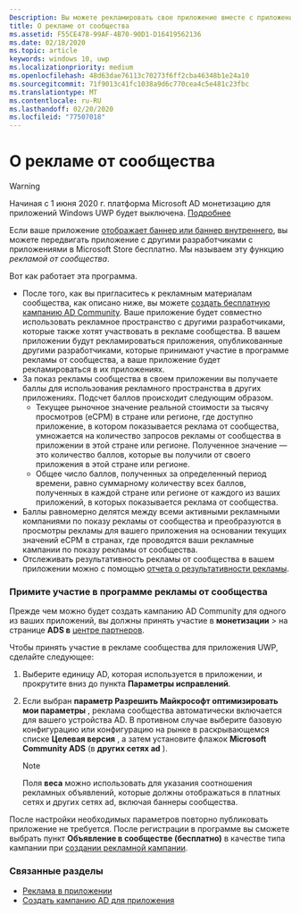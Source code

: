 ```yaml
---
Description: Вы можете рекламировать свое приложение вместе с приложениями, опубликованными другими разработчиками. Мы называем эту функцию рекламой от сообщества.
title: О рекламе от сообщества
ms.assetid: F55CE478-99AF-4B70-90D1-D16419562136
ms.date: 02/18/2020
ms.topic: article
keywords: windows 10, uwp
ms.localizationpriority: medium
ms.openlocfilehash: 48d63dae76113c70273f6ff2cba46348b1e24a10
ms.sourcegitcommit: 71f9013c41fc1038a9d6c770cea4c5e481c23fbc
ms.translationtype: MT
ms.contentlocale: ru-RU
ms.lasthandoff: 02/20/2020
ms.locfileid: "77507018"
---
```

# <a name="about-community-ads"></a>О рекламе от сообщества

>[!WARNING]
> Начиная с 1 июня 2020 г. платформа Microsoft AD монетизацию для приложений Windows UWP будет выключена. [Подробнее](https://social.msdn.microsoft.com/Forums/windowsapps/en-US/db8d44cb-1381-47f7-94d3-c6ded3fea36f/microsoft-ad-monetization-platform-shutting-down-june-1st?forum=aiamgr)

Если ваше приложение [отображает баннер или баннер внутреннего](../monetize/display-ads-in-your-app.md), вы можете передвигать приложение с другими разработчиками с приложениями в Microsoft Store бесплатно. Мы называем эту функцию *рекламой от сообщества*.  

Вот как работает эта программа.

* После того, как вы пригласитесь к рекламным материалам сообщества, как описано ниже, вы можете [создать бесплатную кампанию AD Community](create-an-ad-campaign-for-your-app.md). Ваше приложение будет совместно использовать рекламное пространство с другими разработчиками, которые также хотят участвовать в рекламе сообщества. В вашем приложении будут рекламироваться приложения, опубликованные другими разработчиками, которые принимают участие в программе рекламы от сообщества, а ваше приложение будет рекламироваться в их приложениях.
* За показ рекламы сообщества в своем приложении вы получаете баллы для использования рекламного пространства в других приложениях. Подсчет баллов происходит следующим образом.
  * Текущее рыночное значение реальной стоимости за тысячу просмотров (eCPM) в стране или регионе, где доступно приложение, в котором показывается реклама от сообщества, умножается на количество запросов рекламы от сообщества в приложении в этой стране или регионе. Полученное значение — это количество баллов, которые вы получили от своего приложения в этой стране или регионе.
  * Общее число баллов, полученных за определенный период времени, равно суммарному количеству всех баллов, полученных в каждой стране или регионе от каждого из ваших приложений, в которых показывается реклама от сообщества.
* Баллы равномерно делятся между всеми активными рекламными компаниями по показу рекламы от сообщества и преобразуются в просмотры рекламы для вашего приложения на основании текущих значений eCPM в странах, где проводятся ваши рекламные кампании по показу рекламы от сообщества.
* Отслеживать результативность рекламы от сообщества в вашем приложении можно с помощью [отчета о результативности рекламы](advertising-performance-report.md).

### <a name="opt-in-to-community-ads"></a>Примите участие в программе рекламы от сообщества

Прежде чем можно будет создать кампанию AD Community для одного из ваших приложений, вы должны принять участие в **монетизации** &gt; на странице **ADS в** [центре партнеров](https://partner.microsoft.com/dashboard).

Чтобы принять участие в рекламе сообщества для приложения UWP, сделайте следующее:

1. Выберите единицу AD, которая используется в приложении, и прокрутите вниз до пункта **Параметры исправлений**.
2. Если выбран **параметр Разрешить Майкрософт оптимизировать мои параметры** , реклама сообщества автоматически включается для вашего устройства AD. В противном случае выберите базовую конфигурацию или конфигурацию на рынке в раскрывающемся списке **Целевая версия** , а затем установите флажок **Microsoft Community ADS** (в **других сетях ad** ).

    > [!NOTE]
    > Поля **веса** можно использовать для указания соотношения рекламных объявлений, которые должны отображаться в платных сетях и других сетях ad, включая баннеры сообщества.

После настройки необходимых параметров повторно публиковать приложение не требуется. После регистрации в программе вы сможете выбрать пункт **Объявление в сообществе (бесплатно)** в качестве типа кампании при [создании рекламной кампании](create-an-ad-campaign-for-your-app.md).

### <a name="related-topics"></a>Связанные разделы

* [Реклама в приложении](in-app-ads.md)
* [Создать кампанию AD для приложения](create-an-ad-campaign-for-your-app.md)
